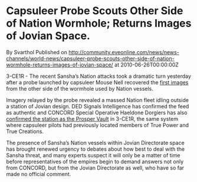 # Capsuleer Probe Scouts Other Side of Nation Wormhole; Returns Images of Jovian Space.
By Svarthol
Published on http://community.eveonline.com/news/news-channels/world-news/capsuleer-probe-scouts-other-side-of-nation-wormhole-returns-images-of-jovian-space/ at 2010-06-26T00:00:00Z

<!-- -->

3-CE1R - The recent Sansha’s Nation attacks took a dramatic turn yesterday after a probe launched by capsuleer Mouse Nell recovered the [first images](http://www.eveonline.com/ingameboard.asp?a=topic&threadID=1342784 "GalNet Communication by Mouse Nell") from the other side of the wormhole used by Nation vessels.

Imagery relayed by the probe revealed a massed Nation fleet idling outside a station of Jovian design. DED Signals Intelligence has confirmed the feed as authentic and CONCORD Special Operative Haeldone Dorgiers has also [confirmed the station as the Prosper Vault](http://www.eveonline.com/ingameboard.asp?a=topic&threadID=1342779&page=1#16 "GalNet Communication by Graelyn") in 3-CE1R, the same system where capsuleer pilots had previously located members of True Power and True Creations.

The presence of Sansha’s Nation vessels within Jovian Directorate space has brought renewed urgency to debates about how best to deal with the Sansha threat, and many experts suspect it will only be a matter of time before representatives of the empires begin to demand answers not only from CONCORD, but from the Jovian Directorate as well, who have so far made no official comment.


